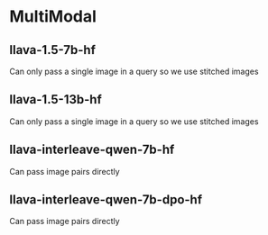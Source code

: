 # MultiModal

## llava-1.5-7b-hf
Can only pass a single image in a query so we use stitched images
## llava-1.5-13b-hf
Can only pass a single image in a query so we use stitched images
## llava-interleave-qwen-7b-hf
Can pass image pairs directly
## llava-interleave-qwen-7b-dpo-hf
Can pass image pairs directly